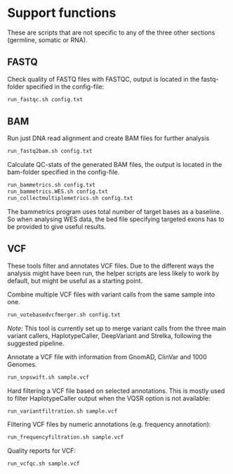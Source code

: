 # Support functions

These are scripts that are not specific to any of the three other sections (germline, somatic or RNA).

## FASTQ

Check quality of FASTQ files with FASTQC, output is located in the fastq-folder specified in the config-file:
```bash
run_fastqc.sh config.txt
```

## BAM

Run just DNA read alignment and create BAM files for further analysis
```bash
run_fastq2bam.sh config.txt
```

Calculate QC-stats of the generated BAM files, the output is located in the bam-folder specified in the config-file.
```bash
run_bammetrics.sh config.txt
run_bammetrics.WES.sh config.txt
run_collectmultiplemetrics.sh config.txt
```
The bammetrics program uses total number of target bases as a baseline. So when analysing WES data, the bed file specifying targeted exons has to be provided to give useful results.


## VCF

These tools filter and annotates VCF files. Due to the different ways the analysis might have been run, the helper scripts are less likely to work by default, but might be useful as a starting point.

Combine multiple VCF files with variant calls from the same sample into one. 
```bash
run_votebasedvcfmerger.sh config.txt
```
*Note:* This tool is currently set up to merge variant calls from the three main variant callers, HaplotypeCaller, DeepVariant and Strelka, following the suggested pipeline.

Annotate a VCF file with information from GnomAD, ClinVar and 1000 Genomes.
```bash
run_snpswift.sh sample.vcf
```

Hard filtering a VCF file based on selected annotations. This is mostly used to filter HaplotypeCaller output when the VQSR option is not available:
```bash
run_variantfiltration.sh sample.vcf
```

Filtering VCF files by numeric annotations (e.g. frequency annotation):
```bash
run_frequencyfiltration.sh sample.vcf
```

Quality reports for VCF:
```bash
run_vcfqc.sh sample.vcf
```
